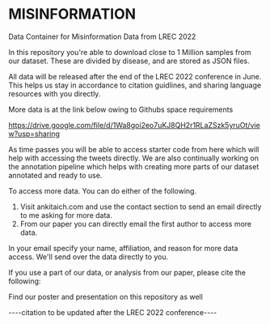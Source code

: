 # MISINFORMATION
Data Container for Misinformation Data from LREC 2022


In this repository you're able to download close to 1 Million samples from our dataset. These are divided by disease, and are stored as JSON files. 

All data will be released after the end of the LREC 2022 conference in June. This helps us stay in accordance to citation guidlines, and sharing language resources with you directly.

More data is at the link below owing to Githubs space requirements

https://drive.google.com/file/d/1Wa8goi2eo7uKJ8QH2r1RLaZSzk5yruOt/view?usp=sharing

As time passes you will be able to access starter code from here which will help with accessing the tweets directly. We are also continually working on the annotation pipeline which helps with creating more parts of our dataset annotated and ready to use. 

To access more data. You can do either of the following. 


1. Visit ankitaich.com and use the contact section to send an email directly to me asking for more data. 
2. From our paper you can directly email the first author to access more data. 

In your email specify your name, affiliation, and reason for more data access. We'll send over the data directly to you. 


If you use a part of our data, or analysis from our paper, please cite the following: 

Find our poster and presentation on this repository as well


----citation to be updated after the LREC 2022 conference----
